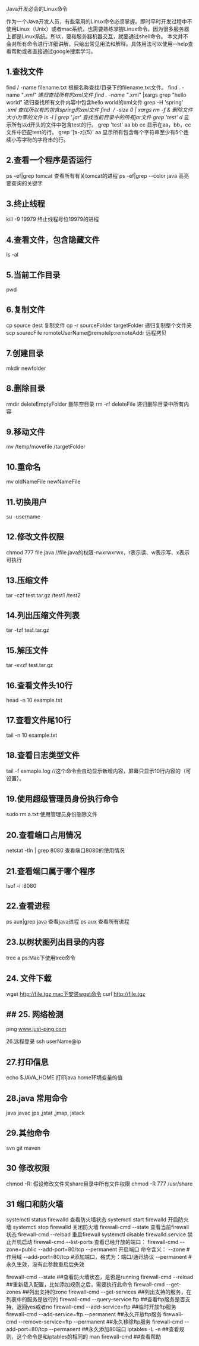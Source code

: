 Java开发必会的Linux命令

作为一个Java开发人员，有些常用的Linux命令必须掌握。即时平时开发过程中不使用Linux（Unix）或者mac系统，也需要熟练掌握Linux命令。因为很多服务器上都是Linux系统。所以，要和服务器机器交互，就要通过shell命令。
本文并不会对所有命令进行详细讲解，只给出常见用法和解释。具体用法可以使用--help查看帮助或者直接通过google搜索学习。

## 1.查找文件
find / -name filename.txt 根据名称查找/目录下的filename.txt文件。
find . -name "*.xml" 递归查找所有的xml文件
find . -name "*.xml" |xargs grep "hello world" 递归查找所有文件内容中包含hello world的xml文件
grep -H 'spring' *.xml 查找所以有的包含spring的xml文件
find ./ -size 0 | xargs rm -f & 删除文件大小为零的文件
ls -l | grep '.jar' 查找当前目录中的所有jar文件
grep 'test' d* 显示所有以d开头的文件中包含test的行。
grep 'test' aa bb cc 显示在aa，bb，cc文件中匹配test的行。
grep '[a-z]\{5\}' aa 显示所有包含每个字符串至少有5个连续小写字符的字符串的行。

## 2.查看一个程序是否运行
ps –ef|grep tomcat 查看所有有关tomcat的进程
ps -ef|grep --color java 高亮要查询的关键字

## 3.终止线程
kill -9 19979 终止线程号位19979的进程

## 4.查看文件，包含隐藏文件
ls -al

## 5.当前工作目录
pwd

## 6.复制文件
cp source dest 复制文件
cp -r sourceFolder targetFolder 递归复制整个文件夹
scp sourecFile romoteUserName@remoteIp:remoteAddr 远程拷贝

## 7.创建目录
mkdir newfolder

## 8.删除目录
rmdir deleteEmptyFolder 删除空目录 rm -rf deleteFile 递归删除目录中所有内容

## 9.移动文件
mv /temp/movefile /targetFolder

## 10.重命名
mv oldNameFile newNameFile

## 11.切换用户
su -username

## 12.修改文件权限
chmod 777 file.java //file.java的权限-rwxrwxrwx，r表示读、w表示写、x表示可执行

## 13.压缩文件
tar -czf test.tar.gz /test1 /test2

## 14.列出压缩文件列表
tar -tzf test.tar.gz

## 15.解压文件
tar -xvzf test.tar.gz

## 16.查看文件头10行
head -n 10 example.txt

## 17.查看文件尾10行
tail -n 10 example.txt

## 18.查看日志类型文件
tail -f exmaple.log //这个命令会自动显示新增内容，屏幕只显示10行内容的（可设置）。

## 19.使用超级管理员身份执行命令
sudo rm a.txt 使用管理员身份删除文件

## 20.查看端口占用情况
netstat -tln | grep 8080 查看端口8080的使用情况

## 21.查看端口属于哪个程序
lsof -i :8080

## 22.查看进程
ps aux|grep java 查看java进程
ps aux 查看所有进程

## 23.以树状图列出目录的内容
tree a
ps:Mac下使用tree命令

## 24. 文件下载
wget http://file.tgz mac下安装wget命令
curl http://file.tgz

## ## 25. 网络检测
ping www.just-ping.com

26.远程登录
ssh userName@ip

## 27.打印信息
echo $JAVA_HOME 打印java home环境变量的值

## 28.java 常用命令
java javac jps ,jstat ,jmap, jstack

## 29.其他命令
svn git maven

## 30 修改权限
chmod -R: 假设修改文件夹share目录中所有文件权限 
chmod -R 777 /usr/share

## 31 端口和防火墙

systemctl status firewalld  查看防火墙状态
systemctl start firewalld  开启防火墙
systemctl stop firewalld  关闭防火墙
firewall-cmd --state  查看当前firewall状态
firewall-cmd --reload  重启firewall
systemctl disable firewalld.service  禁止开机启动 
firewall-cmd --list-ports  查看已经开放的端口：
firewall-cmd --zone=public --add-port=80/tcp --permanent 开启端口
命令含义：
--zone #作用域
--add-port=80/tcp  #添加端口，格式为：端口/通讯协议
--permanent  #永久生效，没有此参数重启后失效

firewall-cmd --state                           ##查看防火墙状态，是否是running
firewall-cmd --reload                          ##重新载入配置，比如添加规则之后，需要执行此命令
firewall-cmd --get-zones                       ##列出支持的zone
firewall-cmd --get-services                    ##列出支持的服务，在列表中的服务是放行的
firewall-cmd --query-service ftp               ##查看ftp服务是否支持，返回yes或者no
firewall-cmd --add-service=ftp                 ##临时开放ftp服务
firewall-cmd --add-service=ftp --permanent     ##永久开放ftp服务
firewall-cmd --remove-service=ftp --permanent  ##永久移除ftp服务
firewall-cmd --add-port=80/tcp --permanent     ##永久添加80端口 
iptables -L -n                                 ##查看规则，这个命令是和iptables的相同的
man firewall-cmd                               ##查看帮助